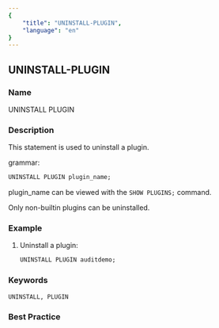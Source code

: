 ```yaml
---
{
    "title": "UNINSTALL-PLUGIN",
    "language": "en"
}
---
```


## UNINSTALL-PLUGIN

### Name

UNINSTALL PLUGIN

### Description

This statement is used to uninstall a plugin.

grammar:

```sql
UNINSTALL PLUGIN plugin_name;
```

  plugin_name can be viewed with the `SHOW PLUGINS;` command.

Only non-builtin plugins can be uninstalled.

### Example

1. Uninstall a plugin:

    ```sql
    UNINSTALL PLUGIN auditdemo;
    ```

### Keywords

    UNINSTALL, PLUGIN

### Best Practice

